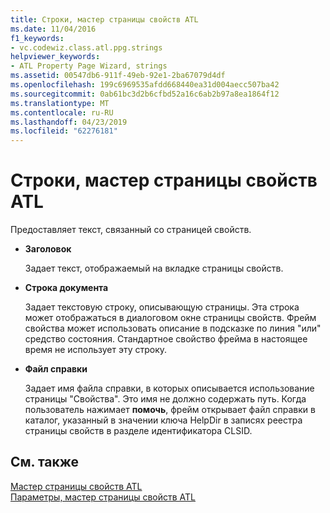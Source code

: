 ```yaml
---
title: Строки, мастер страницы свойств ATL
ms.date: 11/04/2016
f1_keywords:
- vc.codewiz.class.atl.ppg.strings
helpviewer_keywords:
- ATL Property Page Wizard, strings
ms.assetid: 00547db6-911f-49eb-92e1-2ba67079d4df
ms.openlocfilehash: 199c6969535afdd668440ea31d004aecc507ba42
ms.sourcegitcommit: 0ab61bc3d2b6cfbd52a16c6ab2b97a8ea1864f12
ms.translationtype: MT
ms.contentlocale: ru-RU
ms.lasthandoff: 04/23/2019
ms.locfileid: "62276181"
---
```

# <a name="strings-atl-property-page-wizard"></a>Строки, мастер страницы свойств ATL

Предоставляет текст, связанный со страницей свойств.

- **Заголовок**

   Задает текст, отображаемый на вкладке страницы свойств.

- **Строка документа**

   Задает текстовую строку, описывающую страницы. Эта строка может отображаться в диалоговом окне страницы свойств. Фрейм свойства может использовать описание в подсказке по линия "или" средство состояния. Стандартное свойство фрейма в настоящее время не использует эту строку.

- **Файл справки**

   Задает имя файла справки, в которых описывается использование страницы "Свойства". Это имя не должно содержать путь. Когда пользователь нажимает **помочь**, фрейм открывает файл справки в каталог, указанный в значении ключа HelpDir в записях реестра страницы свойств в разделе идентификатора CLSID.

## <a name="see-also"></a>См. также

[Мастер страницы свойств ATL](../../atl/reference/atl-property-page-wizard.md)<br/>
[Параметры, мастер страницы свойств ATL](../../atl/reference/options-atl-property-page-wizard.md)

